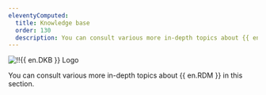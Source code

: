 ```yaml
---
eleventyComputed:
  title: Knowledge base
  order: 130
  description: You can consult various more in-depth topics about {{ en.RDM }} in this section.
---
```

![!!{{ en.DKB }} Logo](https://cdnweb.devolutions.net/images/projects/knowledge-base/logos/knowledge-base-color-shadow.svg)

You can consult various more in-depth topics about {{ en.RDM }} in this section.